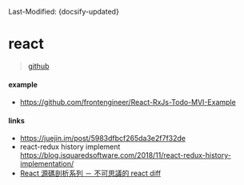 Last-Modified: {docsify-updated}

# react

> [github](https://github.com/facebook/react)

#### example

- https://github.com/frontengineer/React-RxJs-Todo-MVI-Example

#### links

- https://juejin.im/post/5983dfbcf265da3e2f7f32de
- react-redux history implement https://blog.isquaredsoftware.com/2018/11/react-redux-history-implementation/
- [React 源碼剖析系列 － 不可思議的 react diff](https://zhuanlan.zhihu.com/p/20346379)